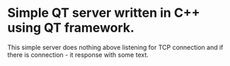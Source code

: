 # Simple QT server written in C++ using QT framework.

This simple server does nothing above listening for TCP connection and if there is connection - it response with some text.

